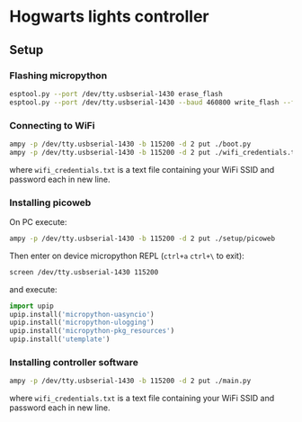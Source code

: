 # Hogwarts lights controller

## Setup

### Flashing micropython
```bash
esptool.py --port /dev/tty.usbserial-1430 erase_flash
esptool.py --port /dev/tty.usbserial-1430 --baud 460800 write_flash --flash_size=detect 0 ./setup/esp8266-20191220-v1.12.bin
```

### Connecting to WiFi
```bash
ampy -p /dev/tty.usbserial-1430 -b 115200 -d 2 put ./boot.py
ampy -p /dev/tty.usbserial-1430 -b 115200 -d 2 put ./wifi_credentials.txt
```

where `wifi_credentials.txt` is a text file containing your WiFi SSID and password each in new line.

### Installing picoweb
On PC execute:
```bash
ampy -p /dev/tty.usbserial-1430 -b 115200 -d 2 put ./setup/picoweb
```

Then enter on device micropython REPL (`ctrl+a` `ctrl+\` to exit):
```bash
screen /dev/tty.usbserial-1430 115200
```

and execute:
```python
import upip
upip.install('micropython-uasyncio')
upip.install('micropython-ulogging')
upip.install('micropython-pkg_resources')
upip.install('utemplate')
```

### Installing controller software
```bash
ampy -p /dev/tty.usbserial-1430 -b 115200 -d 2 put ./main.py
```

where `wifi_credentials.txt` is a text file containing your WiFi SSID and password each in new line.
